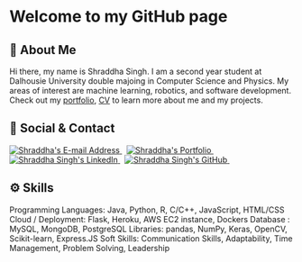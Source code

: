 

# Welcome to my GitHub page 

## 👤 About Me

Hi there, my name is Shraddha Singh. I am a second year student at Dalhousie University double majoing in Computer Science and Physics. My areas of interest are machine learning, robotics, and software development. Check out my [portfolio](https://shrad059.github.io/portfolio), [CV](https://drive.google.com/file/d/1nMffqh0WlFezrgyuBAteyChISofQO3dN/view?usp=sharing) to learn more about me and my projects.


## 📇 Social & Contact

<div align="left">
  <a href="mailto:sh913738@dal.ca" target="_blank" rel="noreferrer"> <img alt="Shraddha's E-mail Address" src="https://img.shields.io/badge/E&#8209;mail-D14836?style=for-the-badge&logo=gmail&logoColor=white" /> </a>
  &nbsp;
  <a href="https://shrad059.github.io/portfolio/" target="_blank" rel="noreferrer"> <img alt="Shraddha's Portfolio" src="https://img.shields.io/badge/Portfolio-08203A?style=for-the-badge&logo=About.me&logoColor=white" /> </a>
  &nbsp;
  <a href="https://www.linkedin.com/in/shraddhasinggh/" target="_blank" rel="noreferrer"> <img alt="Shraddha Singh's LinkedIn" src="https://img.shields.io/badge/LinkedIn-0077B5?style=for-the-badge&logo=linkedin&logoColor=white" /> </a>
  &nbsp;
  <a href="https://github.com/shrad059" target="_blank" rel="noreferrer"> <img alt="Shraddha Singh's GitHub" src="https://img.shields.io/badge/GitHub-100000?style=for-the-badge&logo=github&logoColor=white" /> </a>
  &nbsp;



## ⚙ Skills
Programming Languages: Java, Python, R, C/C++, JavaScript, HTML/CSS
Cloud / Deployment: Flask, Heroku, AWS EC2 instance, Dockers
Database : MySQL, MongoDB, PostgreSQL
Libraries: pandas, NumPy, Keras, OpenCV, Scikit-learn, Express.JS
Soft Skills: Communication Skills, Adaptability, Time Management, Problem Solving, Leadership
